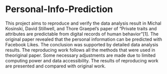 # Personal-Info-Prediction
This project aims to reproduce and verify the data analysis result in Michal Kosinski, David Stillwell, and Thore Graepel’s paper of “Private traits and attributes are predictable from digital records of human behavior”[1]. The original paper revealed that the personal information can be predicted with Facebook Likes. The conclusion was supported by detailed data analysis results. The reproducing work follows all the methods that were used in theoriginal paper. Some necessary adjustments are made due to limited computing power and data accessibility. The results of reproducing work are presented and compared with original work.
